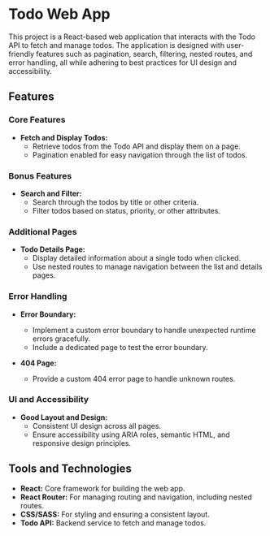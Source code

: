 # Todo Web App

This project is a React-based web application that interacts with the Todo API to fetch and manage todos. The application is designed with user-friendly features such as pagination, search, filtering, nested routes, and error handling, all while adhering to best practices for UI design and accessibility.

## Features

### Core Features

- **Fetch and Display Todos:**
  - Retrieve todos from the Todo API and display them on a page.
  - Pagination enabled for easy navigation through the list of todos.

### Bonus Features

- **Search and Filter:**
  - Search through the todos by title or other criteria.
  - Filter todos based on status, priority, or other attributes.

### Additional Pages

- **Todo Details Page:**
  - Display detailed information about a single todo when clicked.
  - Use nested routes to manage navigation between the list and details pages.

### Error Handling

- **Error Boundary:**

  - Implement a custom error boundary to handle unexpected runtime errors gracefully.
  - Include a dedicated page to test the error boundary.

- **404 Page:**
  - Provide a custom 404 error page to handle unknown routes.

### UI and Accessibility

- **Good Layout and Design:**
  - Consistent UI design across all pages.
  - Ensure accessibility using ARIA roles, semantic HTML, and responsive design principles.

## Tools and Technologies

- **React:** Core framework for building the web app.
- **React Router:** For managing routing and navigation, including nested routes.
- **CSS/SASS:** For styling and ensuring a consistent layout.
- **Todo API:** Backend service to fetch and manage todos.
